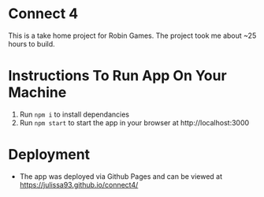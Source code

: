 # Connect 4
This is a take home project for Robin Games. The project took me about ~25 hours to build. 

# Instructions To Run App On Your Machine
1. Run `npm i` to install dependancies
2. Run `npm start` to start the app in your browser at http://localhost:3000

# Deployment
* The app was deployed via Github Pages and can be viewed at https://julissa93.github.io/connect4/